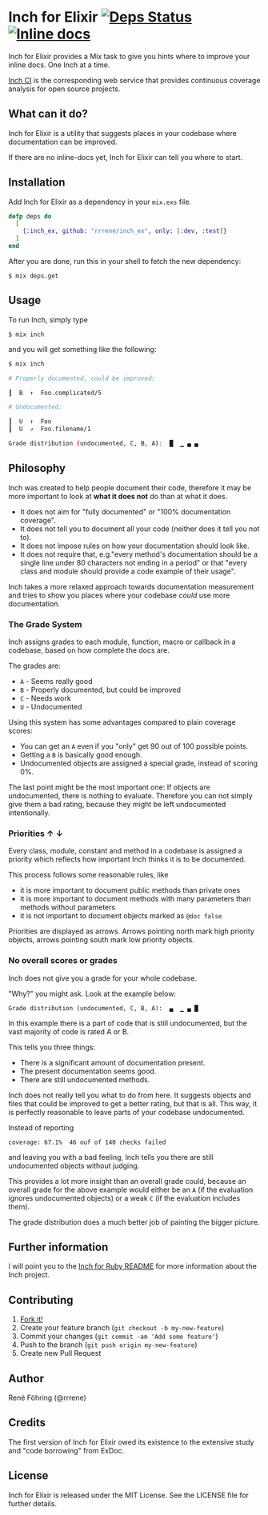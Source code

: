 # Inch for Elixir [![Deps Status](https://beta.hexfaktor.org/badge/all/github/rrrene/inch_ex.svg)](https://beta.hexfaktor.org/github/rrrene/inch_ex) [![Inline docs](http://inch-ci.org/github/rrrene/inch_ex.svg?branch=master)](http://inch-ci.org/github/rrrene/inch_ex)

Inch for Elixir provides a Mix task to give you hints where to improve your inline docs. One Inch at a time.

[Inch CI](http://inch-ci.org) is the corresponding web service that provides continuous coverage analysis for open source projects.



## What can it do?

Inch for Elixir is a utility that suggests places in your codebase where documentation can be improved.

If there are no inline-docs yet, Inch for Elixir can tell you where to start.



## Installation

Add Inch for Elixir as a dependency in your `mix.exs` file.

```elixir
defp deps do
  [
    {:inch_ex, github: "rrrene/inch_ex", only: [:dev, :test]}
  ]
end
```

After you are done, run this in your shell to fetch the new dependency:

    $ mix deps.get


## Usage

To run Inch, simply type

    $ mix inch

and you will get something like the following:

```bash
$ mix inch

# Properly documented, could be improved:

┃  B  ↑  Foo.complicated/5

# Undocumented:

┃  U  ↑  Foo
┃  U  ↗  Foo.filename/1

Grade distribution (undocumented, C, B, A):  █  ▁ ▄ ▄
```


## Philosophy

Inch was created to help people document their code, therefore it may be more important to look at **what it does not** do than at what it does.

* It does not aim for "fully documented" or "100% documentation coverage".
* It does not tell you to document all your code (neither does it tell you not to).
* It does not impose rules on how your documentation should look like.
* It does not require that, e.g."every method's documentation should be a single line under 80 characters not ending in a period" or that "every class and module should provide a code example of their usage".

Inch takes a more relaxed approach towards documentation measurement and tries to show you places where your codebase *could* use more documentation.



### The Grade System

Inch assigns grades to each module, function, macro or callback in a codebase, based on how complete the docs are.

The grades are:

* `A` - Seems really good
* `B` - Properly documented, but could be improved
* `C` - Needs work
* `U` - Undocumented

Using this system has some advantages compared to plain coverage scores:

* You can get an `A` even if you "only" get 90 out of 100 possible points.
* Getting a `B` is basically good enough.
* Undocumented objects are assigned a special grade, instead of scoring 0%.

The last point might be the most important one: If objects are undocumented, there is nothing to evaluate. Therefore you can not simply give them a bad rating, because they might be left undocumented intentionally.



### Priorities ↑ ↓

Every class, module, constant and method in a codebase is assigned a priority which reflects how important Inch thinks it is to be documented.

This process follows some reasonable rules, like

* it is more important to document public methods than private ones
* it is more important to document methods with many parameters than methods without parameters
* it is not important to document objects marked as `@doc false`

Priorities are displayed as arrows. Arrows pointing north mark high priority objects, arrows pointing south mark low priority objects.



### No overall scores or grades

Inch does not give you a grade for your whole codebase.

"Why?" you might ask. Look at the example below:

    Grade distribution (undocumented, C, B, A):  ▄  ▁ ▄ █

In this example there is a part of code that is still undocumented, but
the vast majority of code is rated A or B.

This tells you three things:

* There is a significant amount of documentation present.
* The present documentation seems good.
* There are still undocumented methods.

Inch does not really tell you what to do from here. It suggests objects and
files that could be improved to get a better rating, but that is all. This
way, it is perfectly reasonable to leave parts of your codebase
undocumented.

Instead of reporting

    coverage: 67.1%  46 ouf of 140 checks failed

and leaving you with a bad feeling, Inch tells you there are still
undocumented objects without judging.

This provides a lot more insight than an overall grade could, because an overall grade for the above example would either be an `A` (if the evaluation ignores undocumented objects) or a weak `C` (if the evaluation includes them).

The grade distribution does a much better job of painting the bigger picture.



## Further information

I will point you to the [Inch for Ruby README](https://github.com/rrrene/inch#philosophy) for more information about the Inch project.



## Contributing

1. [Fork it!](http://github.com/rrrene/inch_ex/fork)
2. Create your feature branch (`git checkout -b my-new-feature`)
3. Commit your changes (`git commit -am 'Add some feature'`)
4. Push to the branch (`git push origin my-new-feature`)
5. Create new Pull Request



## Author

René Föhring (@rrrene)



## Credits

The first version of Inch for Elixir owed its existence to the extensive study and "code borrowing" from ExDoc.



## License

Inch for Elixir is released under the MIT License. See the LICENSE file for further
details.
